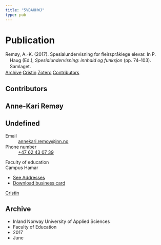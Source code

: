 ```yaml
---
title: "5VBAUHWJ"
type: pub
---
```

<h1>Publication</h1>
<article id="csl-bib-container-5VBAUHWJ" class="csl-bib-container">
  <div class="csl-bib-body" style="line-height: 1.35; padding-left: 1em; text-indent:-1em;">
  <div class="csl-entry">Rem&#xF8;y, A.-K. (2017). Spesialundervisning for fleirspr&#xE5;klege elevar. In P. Haug (Ed.), <i>Spesialundervisning: innhald og funksjon</i> (pp. 74&#x2013;103). Samlaget.</div>
</div>
  <div class="csl-bib-buttons">
    <a href="#taxonomy-article-5VBAUHWJ" class="csl-bib-button">Archive</a>
    <a href="https://app.cristin.no/results/show.jsf?id=1477528" alt="Cristin URL" class="csl-bib-button">Cristin</a>
    <a href="http://zotero.org/groups/5402882/items/5VBAUHWJ" alt="Zotero URL" class="csl-bib-button">Zotero</a>
    <a href="#contributors-article-5VBAUHWJ" class="csl-bib-button">Contributors</a>
  </div>
  <div id="csl-bib-meta-container-5VBAUHWJ"></div>
</article>
<div id="csl-bib-meta-5VBAUHWJ" class="csl-bib-meta">
  <article id="contributors-article-5VBAUHWJ" class="contributors-article">
    <h1>Contributors</h1>
    <div class="personas"> <div class="vrtx-hinn-person-card"> <div class="photo"> <i class="lar la-user-circle missing-person"></i> </div> <div class="info"> <hgroup><h1>Anne-Kari Remøy</h1> <h2>Undefined</h2> </hgroup><dl> <dt>Email</dt> <dd> <a href="mailto:annekari.remoy@inn.no">annekari.remoy@inn.no</a> </dd> <dt>Phone number</dt> <dd><a href="tel:+4762430739"> +47 62 43 07 39 </a></dd> </dl> <p> Faculty of education<br> Campus Hamar </p> <ul class="vrtx-hinn-links"> <li><a href="https://www.inn.no/english/find-an-employee/annekari-remoy.html#vrtx-hinn-addresses">See Addresses</a></li> <li><a href="https://www.inn.no/english/find-an-employee/annekari-remoy.html?vrtx=vcf">Download business card</a></li> </ul> </div> </div> <a href="https://app.cristin.no/persons/show.jsf?id=626500" alt="Cristin URL" class="personas-cristin">Cristin</a> </div>
  </article>
  <article id="taxonomy-article-5VBAUHWJ" class="taxonomy-article">
    <h1>Archive</h1>
    <ul>
      <li>Inland Norway University of Applied Sciences</li>
      <li>Faculty of Education</li>
      <li>2017</li>
      <li>June</li>
    </ul>
  </article>
</div>
